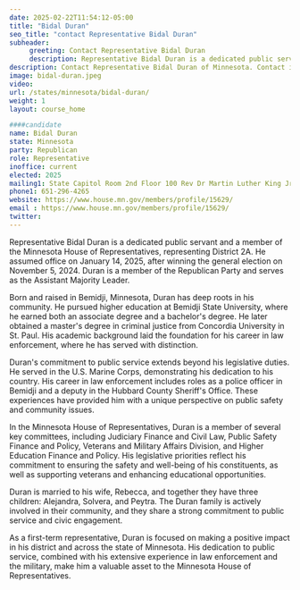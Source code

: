 ```yaml
---
date: 2025-02-22T11:54:12-05:00
title: "Bidal Duran"
seo_title: "contact Representative Bidal Duran"
subheader:
     greeting: Contact Representative Bidal Duran
     description: Representative Bidal Duran is a dedicated public servant and a member of the Minnesota House of Representatives, representing District 2A. He assumed office on January 14, 2025, after winning the general election on November 5, 2024.
description: Contact Representative Bidal Duran of Minnesota. Contact information for Bidal Duran includes email address, phone number, and mailing address.
image: bidal-duran.jpeg
video:
url: /states/minnesota/bidal-duran/
weight: 1
layout: course_home

####candidate
name: Bidal Duran
state: Minnesota
party: Republican
role: Representative
inoffice: current
elected: 2025
mailing1: State Capitol Room 2nd Floor 100 Rev Dr Martin Luther King Jr Blvd St. Paul, MN 55155-1298
phone1: 651-296-4265
website: https://www.house.mn.gov/members/profile/15629/
email : https://www.house.mn.gov/members/profile/15629/
twitter: 
---
```

Representative Bidal Duran is a dedicated public servant and a member of the Minnesota House of Representatives, representing District 2A. He assumed office on January 14, 2025, after winning the general election on November 5, 2024. Duran is a member of the Republican Party and serves as the Assistant Majority Leader.

Born and raised in Bemidji, Minnesota, Duran has deep roots in his community. He pursued higher education at Bemidji State University, where he earned both an associate degree and a bachelor's degree. He later obtained a master's degree in criminal justice from Concordia University in St. Paul. His academic background laid the foundation for his career in law enforcement, where he has served with distinction.

Duran's commitment to public service extends beyond his legislative duties. He served in the U.S. Marine Corps, demonstrating his dedication to his country. His career in law enforcement includes roles as a police officer in Bemidji and a deputy in the Hubbard County Sheriff's Office. These experiences have provided him with a unique perspective on public safety and community issues.

In the Minnesota House of Representatives, Duran is a member of several key committees, including Judiciary Finance and Civil Law, Public Safety Finance and Policy, Veterans and Military Affairs Division, and Higher Education Finance and Policy. His legislative priorities reflect his commitment to ensuring the safety and well-being of his constituents, as well as supporting veterans and enhancing educational opportunities.

Duran is married to his wife, Rebecca, and together they have three children: Alejandra, Solvera, and Peytra. The Duran family is actively involved in their community, and they share a strong commitment to public service and civic engagement.

As a first-term representative, Duran is focused on making a positive impact in his district and across the state of Minnesota. His dedication to public service, combined with his extensive experience in law enforcement and the military, make him a valuable asset to the Minnesota House of Representatives.
